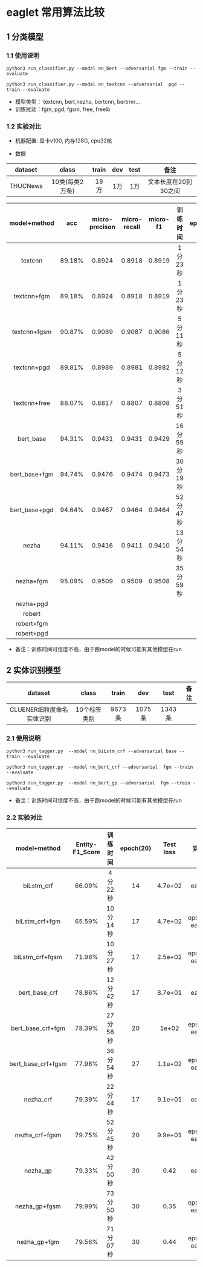 # eaglet 常用算法比较

## 1 分类模型
 
### 1.1 使用说明 

`python3 run_classifier.py --model nn_bert --adversarial fgm --train --evaluate`

`python3 run_classifier.py --model nn_textcnn --adversarial  pgd --train --evaluate`

- 模型类型： textcnn, bert,nezha, bertcnn, bertrnn...
- 训练扰动：fgm, pgd, fgsm, free, freelb

### 1.2 实验对比

- 机器配置: 显卡v100, 内存128G, cpu32核

- 数据

| dataset | class | train | dev | test |备注|
| :--------:  | :--------:  | :--------:  | :--------:  |:--------:  |:--------: |
| THUCNews  | 10类(每类2万条) | 18万  | 1万 | 1万 | 文本长度在20到30之间 |


|model+method|acc|micro-precison|micro-recall|micro-f1|训练时间|epoch(20)|Test loss|实验配置|
| :--------: | :--------: | :--------: | :--------: | :--------: | :--------: | :--------: | :--------: | :--------: |
|textcnn|89.18%|0.8924|0.8918|0.8919|1分23秒|3|0.34|early stop|
|textcnn+fgm|89.18%|0.8924|0.8918|0.8919|1分23秒|3|0.34|early stop|
|textcnn+fgsm|90.87%|0.9089|0.9087|0.9086|5分11秒|6|0.3|epsilon=0.1,early stop|
|textcnn+pgd|89.81%|0.8989|0.8981|0.8982|5分12秒|4|0.33|epsilon=0.1,K=3,alpha=0.1,early stop|
|textcnn+free|88.07%|0.8817|0.8807|0.8808 |3分51秒|3|0.39|epsilon=0.1,M=3,early stop|
| bert_base  | 94.31%|0.9431|0.9431|0.9429|16分59秒|3|0.17|early stop|
| bert_base+fgm  | 94.74%|0.9476|0.9474|0.9473|30分19秒|3|0.17|early stop|
| bert_base+pgd  | 94.64%|0.9467|0.9464|0.9464|52分47秒|3|0.16|early stop|
| nezha  | 94.11%|0.9416|0.9411|0.9410|13分54秒|2|0.18|early stop|
| nezha+fgm  | 95.09%|0.9509|0.9509|0.9508|35分59秒|3|0.15|early stop|
| nezha+pgd  |  | 
| robert  |  | 
| robert+fgm  |  | 
| robert+pgd  |  | 
 
 - 备注：训练时间可信度不高，由于跑model的时候可能有其他模型在run

## 2 实体识别模型

| dataset | class | train | dev | test |备注|
| :--------:  | :--------:  | :--------:  | :--------:  |:--------:  |:--------: |
| CLUENER细粒度命名实体识别  | 10个标签类别 | 9673条  | 1075条 | 1343条 |  |

### 2.1 使用说明 

`python3 run_tagger.py  --model nn_biLstm_crf --adversarial base --train --evaluate`

`python3 run_tagger.py  --model nn_bert_crf --adversarial  fgm --train --evaluate`

`python3 run_tagger.py  --model nn_bert_gp --adversarial  fgm --train --evaluate`

 - 备注：训练时间可信度不高，由于跑model的时候可能有其他模型在run
 
### 2.2 实验对比

|model+method|Entity-F1_Score|训练时间|epoch(20)|Test loss|实验配置|
| :--------: | :--------: | :--------: | :--------: | :--------: | :--------: |
|biLstm_crf|  66.09% | 4分22秒  | 14 |   4.7e+02 |  early stop | 
|biLstm_crf+fgm|  65.59% | 10分14秒  | 17 |  4.7e+02 |  epsilon=0.1 early stop | 
|biLstm_crf+fgsm|  71.98% | 10分27秒  | 17 |  2.5e+02 |  epsilon=0.1 early stop | 
|bert_base_crf|  78.86% | 12分42秒  | 17 |  8.7e+01 |  early stop | 
|bert_base_crf+fgm |  78.39% | 27分58秒  | 20 |   1e+02 |  epsilon=0.1 early stop | 
|bert_base_crf+fgsm |  77.98% | 36分54秒  | 27 |  1.1e+02 |  epsilon=0.1 early stop | 
|nezha_crf |  79.39% | 22分44秒  | 17 |  9.1e+01 |  early stop | 
|nezha_crf+fgsm |  79.75%| 52分45秒  | 20 |  9.9e+01 | epsilon=0.1 early stop |
|nezha_gp|  79.33% | 42分50秒  | 30 |  0.42 |  early stop | 
|nezha_gp+fgsm|  79.99% | 73分50秒  | 30 |  0.35 | epsilon=0.1 early stop |
|nezha_gp+fgm|  79.56% | 71分07秒  | 30 |  0.44 | epsilon=0.1 early stop |  